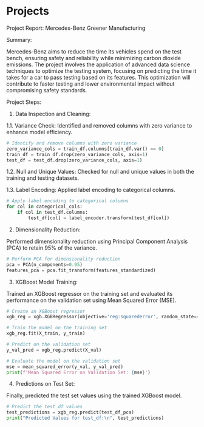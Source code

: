 # Projects
Project Report: Mercedes-Benz Greener Manufacturing

Summary:

Mercedes-Benz aims to reduce the time its vehicles spend on the test bench, ensuring safety and reliability while minimizing carbon dioxide emissions. The project involves the application of advanced data science techniques to optimize the testing system, focusing on predicting the time it takes for a car to pass testing based on its features. This optimization will contribute to faster testing and lower environmental impact without compromising safety standards.

Project Steps:

1. Data Inspection and Cleaning:

1.1. Variance Check:
Identified and removed columns with zero variance to enhance model efficiency.

```python
# Identify and remove columns with zero variance
zero_variance_cols = train_df.columns[train_df.var() == 0]
train_df = train_df.drop(zero_variance_cols, axis=1)
test_df = test_df.drop(zero_variance_cols, axis=1)
```

1.2. Null and Unique Values:
Checked for null and unique values in both the training and testing datasets.

1.3. Label Encoding:
Applied label encoding to categorical columns.

```python
# Apply label encoding to categorical columns
for col in categorical_cols:
    if col in test_df.columns:
        test_df[col] = label_encoder.transform(test_df[col])
```

2. Dimensionality Reduction:

Performed dimensionality reduction using Principal Component Analysis (PCA) to retain 95% of the variance.

```python
# Perform PCA for dimensionality reduction
pca = PCA(n_components=0.95)
features_pca = pca.fit_transform(features_standardized)
```

3. XGBoost Model Training:

Trained an XGBoost regressor on the training set and evaluated its performance on the validation set using Mean Squared Error (MSE).

```python
# Create an XGBoost regressor
xgb_reg = xgb.XGBRegressor(objective='reg:squarederror', random_state=42)

# Train the model on the training set
xgb_reg.fit(X_train, y_train)

# Predict on the validation set
y_val_pred = xgb_reg.predict(X_val)

# Evaluate the model on the validation set
mse = mean_squared_error(y_val, y_val_pred)
print(f'Mean Squared Error on Validation Set: {mse}')
```

4. Predictions on Test Set:

Finally, predicted the test set values using the trained XGBoost model.

```python
# Predict the test_df values
test_predictions = xgb_reg.predict(test_df_pca)
print("Predicted Values for test_df:\n", test_predictions)
```
